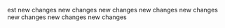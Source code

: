 est
new changes
new changes
new changes
new changes
new changes
new changes
new changes
new changes
